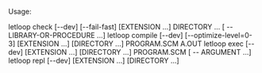 Usage:

  letloop check [--dev] [--fail-fast] [EXTENSION ...] DIRECTORY ... [ -- LIBRARY-OR-PROCEDURE ...]
  letloop compile [--dev] [--optimize-level=0-3] [EXTENSION ...] [DIRECTORY ...] PROGRAM.SCM A.OUT
  letloop exec [--dev] [EXTENSION ...] [DIRECTORY ...] PROGRAM.SCM [ -- ARGUMENT ...]
  letloop repl [--dev] [EXTENSION ...] [DIRECTORY ...]
